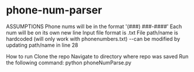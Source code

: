 # phone-num-parser

ASSUMPTIONS
Phone nums will be in the format '(###) ###-####'
Each num will be on its own new line
Input file format is .txt
File path/name is hardcoded (will only work with phonenumbers.txt)
  --can be modified by updating path/name in line 28



How to run
Clone the repo
Navigate to directory where repo was saved
Run the following command:
python phoneNumParse.py
